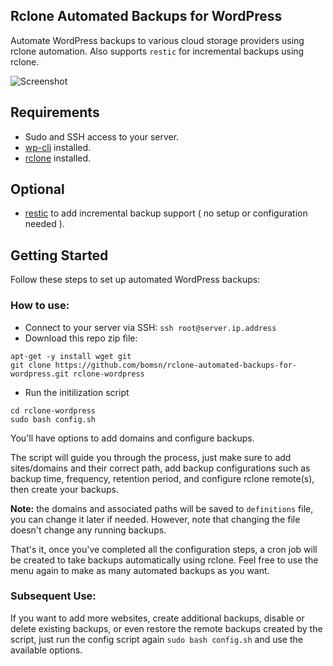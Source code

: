 ## Rclone Automated Backups for WordPress

Automate WordPress backups to various cloud storage providers using rclone automation. Also supports `restic` for incremental backups using rclone.

![Screenshot](/screenshot.png)

## Requirements
- Sudo and SSH access to your server.
- [wp-cli](https://wp-cli.org/) installed.
- [rclone](https://rclone.org/) installed.

## Optional
- [restic](https://restic.readthedocs.io/en/stable/020_installation.html) to add incremental backup support ( no setup or configuration needed ).

## Getting Started

Follow these steps to set up automated WordPress backups:

### How to use:
- Connect to your server via SSH: `ssh root@server.ip.address`
- Download this repo zip file:

```shell
apt-get -y install wget git
git clone https://github.com/bomsn/rclone-automated-backups-for-wordpress.git rclone-wordpress
```
- Run the initilization script

```shell
cd rclone-wordpress
sudo bash config.sh
```  

You'll have options to add domains and configure backups. 

The script will guide you through the process, just make sure to add sites/domains and their correct path, add backup configurations such as backup time, frequency, retention period, and configure rclone remote(s), then create your backups.

**Note:** the domains and associated paths will be saved to `definitions` file, you can change it later if needed. However, note that changing the file doesn't change any running backups.

That's it, once you've completed all the configuration steps, a cron job will be created to take backups automatically using rclone. Feel free to use the menu again to make as many automated backups as you want.

### Subsequent Use:

If you want to add more websites, create additional backups, disable or delete existing backups, or even restore the remote backups created by the script, just run the config script again `sudo bash config.sh` and use the available options.
